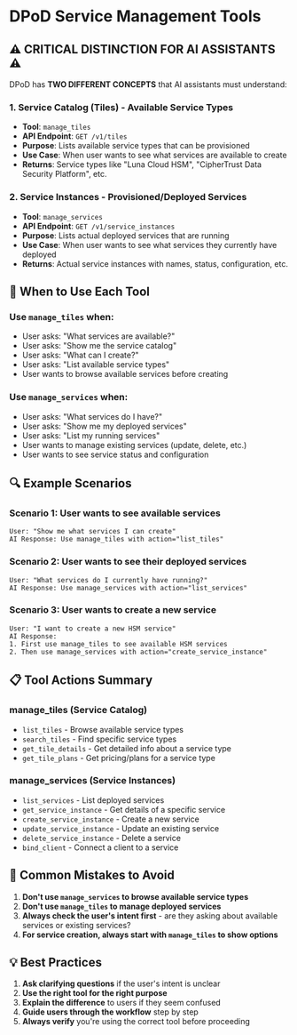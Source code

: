 # DPoD Service Management Tools

## ⚠️ CRITICAL DISTINCTION FOR AI ASSISTANTS ⚠️

DPoD has **TWO DIFFERENT CONCEPTS** that AI assistants must understand:

### 1. **Service Catalog (Tiles)** - Available Service Types
- **Tool**: `manage_tiles`
- **API Endpoint**: `GET /v1/tiles`
- **Purpose**: Lists available service types that can be provisioned
- **Use Case**: When user wants to see what services are available to create
- **Returns**: Service types like "Luna Cloud HSM", "CipherTrust Data Security Platform", etc.

### 2. **Service Instances** - Provisioned/Deployed Services
- **Tool**: `manage_services`
- **API Endpoint**: `GET /v1/service_instances`
- **Purpose**: Lists actual deployed services that are running
- **Use Case**: When user wants to see what services they currently have deployed
- **Returns**: Actual service instances with names, status, configuration, etc.

## 🎯 When to Use Each Tool

### Use `manage_tiles` when:
- User asks: "What services are available?"
- User asks: "Show me the service catalog"
- User asks: "What can I create?"
- User asks: "List available service types"
- User wants to browse available services before creating

### Use `manage_services` when:
- User asks: "What services do I have?"
- User asks: "Show me my deployed services"
- User asks: "List my running services"
- User wants to manage existing services (update, delete, etc.)
- User wants to see service status and configuration

## 🔍 Example Scenarios

### Scenario 1: User wants to see available services
```
User: "Show me what services I can create"
AI Response: Use manage_tiles with action="list_tiles"
```

### Scenario 2: User wants to see their deployed services
```
User: "What services do I currently have running?"
AI Response: Use manage_services with action="list_services"
```

### Scenario 3: User wants to create a new service
```
User: "I want to create a new HSM service"
AI Response: 
1. First use manage_tiles to see available HSM services
2. Then use manage_services with action="create_service_instance"
```

## 📋 Tool Actions Summary

### manage_tiles (Service Catalog)
- `list_tiles` - Browse available service types
- `search_tiles` - Find specific service types
- `get_tile_details` - Get detailed info about a service type
- `get_tile_plans` - Get pricing/plans for a service type

### manage_services (Service Instances)
- `list_services` - List deployed services
- `get_service_instance` - Get details of a specific service
- `create_service_instance` - Create a new service
- `update_service_instance` - Update an existing service
- `delete_service_instance` - Delete a service
- `bind_client` - Connect a client to a service

## 🚨 Common Mistakes to Avoid

1. **Don't use `manage_services` to browse available service types**
2. **Don't use `manage_tiles` to manage deployed services**
3. **Always check the user's intent first** - are they asking about available services or existing services?
4. **For service creation, always start with `manage_tiles` to show options**

## 💡 Best Practices

1. **Ask clarifying questions** if the user's intent is unclear
2. **Use the right tool for the right purpose**
3. **Explain the difference** to users if they seem confused
4. **Guide users through the workflow** step by step
5. **Always verify** you're using the correct tool before proceeding 